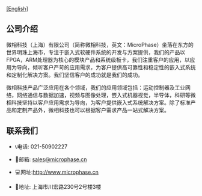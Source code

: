 [[English]](https://microphase-doc.readthedocs.io/en/latest/About_Us/About%20Us.html#contact-us)

## 公司介绍

微相科技（上海）有限公司（简称微相科技，英文：MicroPhase）坐落在东方的世界明珠上海市，专注于嵌入式软硬件系统的开发与方案提供，我们的产品以FPGA，ARM处理器为核心的模块产品和系统级板卡，我们注重客户的应用，以应用为导向，倾听客户严苛的应用需求，为客户提供高可靠性和稳定性的嵌入式系统和定制化解决方案。我们坚信客户的成功就是我们的成功。

微相科技产品广泛应用在各个领域，我们的应用领域包括：运动控制器及工业网络，网络通信与数据加速，视频与图像处理，嵌入式机器视觉，半导体，科研等微相科技坚持以客户应用需求为导向，为客户提供嵌入式系统解决方案。除了标准产品和定制产品外，微相科技也可以根据客户需求产品一站式解决方案。

## 联系我们

- 📞电话: 021-50902227

-  📧邮箱: <sales@microphase.cn>

-  💻网址:<http://www.microphase.cn>

-  🏢地址: 上海市川宏路230号2号楼3楼
